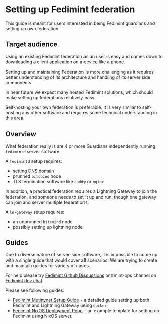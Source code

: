# Setting up Fedimint federation

This guide is meant for users interested in being Fedimint guardians
and setting up own federation.

## Target audience

Using an existing Fedimint federation as an user is easy and comes
down to downloading a client application on a device like a phone.

Setting up and maintaining Federation is more challenging as it
requires better understanding of its architecture and handling of its
server side components.

In near future we expect many hosted Fedimint solutions, which should
make setting up federations relatively easy.

Self-hosting your own federation is preferable. It is very similar
to self-hosting any other software and requires some technical
understanding in this area.

## Overview

What federation really is are 4 or more Guardians independently running `fedimintd` server software.

A `fedimintd` setup requires:

* setting DNS domain
* prunned `bitcoind` node
* TLS termination software like `caddy` or `nginx`


In addition, a practical federation requires a Lightning Gateway
to join the federation, and someone needs to set it up and
run, though one gateway can join and server multiple
federations.

A `ln-gateway` setup requires:

* an unprunned `bitcoind` node
* possibly setting up lightning node

## Guides

Due to diverse nature of server-side software, it is impossible to come up with a single
guide that would cover all scenarios. We are trying to create and maintain guides
for variety of cases.

For help please try [Fedimint Github Discussions](https://github.com/fedimint/fedimint/discussions)
or #mint-ops channel on [Fedimint dev chat](https://chat.fedimint.org/).

Please see following guides:

* [Fedimint Mutinynet Setup Guide](./deploying/docker-mutiny.md) - a detailed guide setting up both Fedimint and Lightning Gateway using `docker`
* [Fedimint NixOS Deployment Repo](https://github.com/fedimint/nixos-deployment) - an example template for setting up Fedimint using NixOS server.
